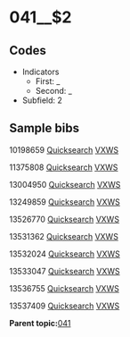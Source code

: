# 041\_\_$2

## Codes

-   Indicators
    -   First: \_
    -   Second: \_
-   Subfield: 2

## Sample bibs

10198659 [Quicksearch](https://search.library.yale.edu/catalog/10198659) [VXWS](http://prodorbis.library.yale.edu:7014/vxws/GetHoldingsService?bibId=10198659)

11375808 [Quicksearch](https://search.library.yale.edu/catalog/11375808) [VXWS](http://prodorbis.library.yale.edu:7014/vxws/GetHoldingsService?bibId=11375808)

13004950 [Quicksearch](https://search.library.yale.edu/catalog/13004950) [VXWS](http://prodorbis.library.yale.edu:7014/vxws/GetHoldingsService?bibId=13004950)

13249859 [Quicksearch](https://search.library.yale.edu/catalog/13249859) [VXWS](http://prodorbis.library.yale.edu:7014/vxws/GetHoldingsService?bibId=13249859)

13526770 [Quicksearch](https://search.library.yale.edu/catalog/13526770) [VXWS](http://prodorbis.library.yale.edu:7014/vxws/GetHoldingsService?bibId=13526770)

13531362 [Quicksearch](https://search.library.yale.edu/catalog/13531362) [VXWS](http://prodorbis.library.yale.edu:7014/vxws/GetHoldingsService?bibId=13531362)

13532024 [Quicksearch](https://search.library.yale.edu/catalog/13532024) [VXWS](http://prodorbis.library.yale.edu:7014/vxws/GetHoldingsService?bibId=13532024)

13533047 [Quicksearch](https://search.library.yale.edu/catalog/13533047) [VXWS](http://prodorbis.library.yale.edu:7014/vxws/GetHoldingsService?bibId=13533047)

13536755 [Quicksearch](https://search.library.yale.edu/catalog/13536755) [VXWS](http://prodorbis.library.yale.edu:7014/vxws/GetHoldingsService?bibId=13536755)

13537409 [Quicksearch](https://search.library.yale.edu/catalog/13537409) [VXWS](http://prodorbis.library.yale.edu:7014/vxws/GetHoldingsService?bibId=13537409)

**Parent topic:**[041](../../tags/041/041.md)

